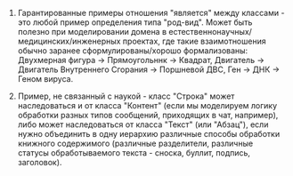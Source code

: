 1. Гарантированные примеры отношения "является" между классами - это любой пример определения типа "род-вид". Может быть полезно при моделировании домена в естественнонаучных/медицинских/инженерных проектах,
  где такие взаимотношения обычно заранее сформулированы/хорошо формализованы: Двухмерная фигура -> Прямоугольннк -> Квадрат, Двигатель -> Двигатель Внутреннего Сгорания -> Поршневой ДВС, Ген -> ДНК -> Геном вируса.

2. Пример, не связанный с наукой - класс "Строка" может наследоваться и от класса "Контент" (если мы моделируем логику обработки разных типов сообщений, приходящих в чат, например), либо может наследоваться от класса "Текст"
(или "Абзац"), если нужно объединить в одну иерархию различные способы обработки книжного содержимого (различные разделители, различные статусы обработываемого текста - сноска, буллит, подпись, заголовок).

